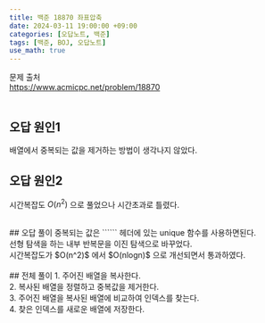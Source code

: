 ```yaml
---
title: 백준 18870 좌표압축
date: 2024-03-11 19:00:00 +09:00
categories: [오답노트, 백준]
tags: [백준, BOJ, 오답노트]
use_math: true
---
```


문제 출처<br>
<https://www.acmicpc.net/problem/18870><br>
<br>
## 오답 원인1
배열에서 중복되는 값을 제거하는 방법이 생각나지 않았다.<br>

## 오답 원인2
시간복잡도 $O(n^2)$ 으로 풀었으나 시간초과로 틀렸다.<br>

<br>
## 오답 풀이
중복되는 값은 ```<algorithm>``` 헤더에 있는 unique 함수를 사용하면된다.<br>
선형 탐색을 하는 내부 반복문을 이진 탐색으로 바꾸었다.<br>
시간복잡도가 $O(n^2)$ 에서 $O(nlogn)$ 으로 개선되면서 통과하였다.<br>

<br>
## 전체 풀이
1. 주어진 배열을 복사한다.<br>
2. 복사된 배열을 정렬하고 중복값을 제거한다.<br>
3. 주어진 배열을 복사된 배열에 비교하여 인덱스를 찾는다.<br>
4. 찾은 인덱스를 새로운 배열에 저장한다.<br>